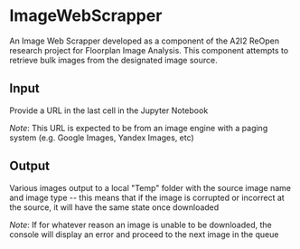 # ImageWebScrapper
An Image Web Scrapper developed as a component of the A2I2 ReOpen research project for Floorplan Image Analysis. This component attempts to retrieve bulk images from the designated image source.

## Input
Provide a URL in the last cell in the Jupyter Notebook

_Note_: This URL is expected to be from an image engine with a paging system (e.g. Google Images, Yandex Images, etc)

## Output
Various images output to a local "Temp" folder with the source image name and image type -- this means that if the image is corrupted or incorrect at the source, it will have the same state once downloaded

_Note_: If for whatever reason an image is unable to be downloaded, the console will display an error and proceed to the next image in the queue

